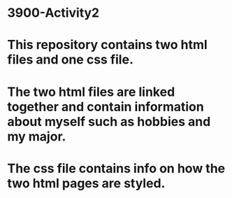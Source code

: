 # 3900-Activity2
# This repository contains two html files and one css file. 
# The two html files are linked together and contain information about myself such as hobbies and my major.
# The css file contains info on how the two html pages are styled.

